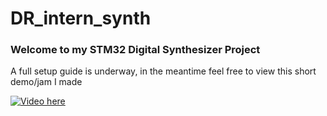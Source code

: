 # DR_intern_synth

### Welcome to my STM32 Digital Synthesizer Project

A full setup guide is underway, in the meantime feel free to view this short demo/jam I made

[![Video here](https://img.https://youtu.be/JR3Jq1qJsE0/maxresdefault.jpg)](https://youtu.be/JR3Jq1qJsE0)
